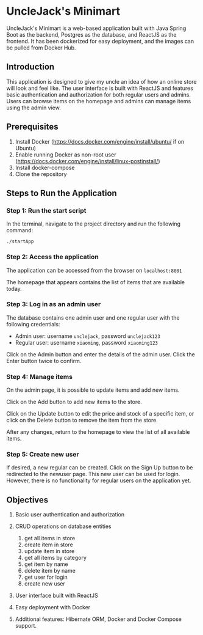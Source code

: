 # UncleJack's Minimart

UncleJack's Minimart is a web-based application built with Java Spring Boot as the backend, Postgres as the database, and ReactJS as the frontend. It has been dockerized for easy deployment, and the images can be pulled from Docker Hub.

## Introduction

This application is designed to give my uncle an idea of how an online store will look and feel like. The user interface is built with ReactJS and features basic authentication and authorization for both regular users and admins. Users can browse items on the homepage and admins can manage items using the admin view.

## Prerequisites

1. Install Docker (https://docs.docker.com/engine/install/ubuntu/ if on Ubuntu)
2. Enable running Docker as non-root user (https://docs.docker.com/engine/install/linux-postinstall/)
3. Install docker-compose
4. Clone the repository 


## Steps to Run the Application

### Step 1: Run the start script

In the terminal, navigate to the project directory and run the following command:
```
./startApp
```

### Step 2: Access the application

The application can be accessed from the browser on `localhost:8081`

The homepage that appears contains the list of items that are available today.


### Step 3: Log in as an admin user

The database contains one admin user and one regular user with the following credentials: 

   - Admin user: username `unclejack`, password `unclejack123`
   - Regular user: username `xiaoming`, password `xiaoming123`

Click on the Admin button and enter the details of the admin user. Click the Enter button twice to confirm.


### Step 4: Manage items

On the admin page, it is possible to update items and add new items.

Click on the Add button to add new items to the store. 

Click on the Update button to edit the price and stock of a specific item, or click on the Delete button to remove the item from the store.

After any changes, return to the homepage to view the list of all available items.


### Step 5: Create new user

If desired, a new regular can be created. Click on the Sign Up button to be redirected to the newuser page. This new user can be used for login. However, there is no functionality for regular users on the application yet.


## Objectives

1. Basic user authentication and authorization
2. CRUD operations on database entities
    1. get all items in store
    2. create item in store
    3. update item in store
    4. get all items by category
    5. get item by name
    6. delete item by name
    7. get user for login
    8. create new user
    
3. User interface built with ReactJS
4. Easy deployment with Docker
5. Additional features: Hibernate ORM, Docker and Docker Compose support.
